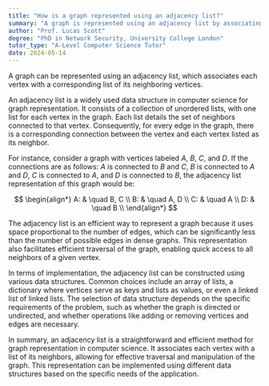 ```yaml
---
title: "How is a graph represented using an adjacency list?"
summary: "A graph is represented using an adjacency list by associating each vertex in the graph with a list of its neighbouring vertices."
author: "Prof. Lucas Scott"
degree: "PhD in Network Security, University College London"
tutor_type: "A-Level Computer Science Tutor"
date: 2024-05-14
---
```


A graph can be represented using an adjacency list, which associates each vertex with a corresponding list of its neighboring vertices.

An adjacency list is a widely used data structure in computer science for graph representation. It consists of a collection of unordered lists, with one list for each vertex in the graph. Each list details the set of neighbors connected to that vertex. Consequently, for every edge in the graph, there is a corresponding connection between the vertex and each vertex listed as its neighbor.

For instance, consider a graph with vertices labeled $A$, $B$, $C$, and $D$. If the connections are as follows: $A$ is connected to $B$ and $C$, $B$ is connected to $A$ and $D$, $C$ is connected to $A$, and $D$ is connected to $B$, the adjacency list representation of this graph would be:

$$
\begin{align*}
A: & \quad B, C \\
B: & \quad A, D \\
C: & \quad A \\
D: & \quad B \\
\end{align*}
$$

The adjacency list is an efficient way to represent a graph because it uses space proportional to the number of edges, which can be significantly less than the number of possible edges in dense graphs. This representation also facilitates efficient traversal of the graph, enabling quick access to all neighbors of a given vertex.

In terms of implementation, the adjacency list can be constructed using various data structures. Common choices include an array of lists, a dictionary where vertices serve as keys and lists as values, or even a linked list of linked lists. The selection of data structure depends on the specific requirements of the problem, such as whether the graph is directed or undirected, and whether operations like adding or removing vertices and edges are necessary.

In summary, an adjacency list is a straightforward and efficient method for graph representation in computer science. It associates each vertex with a list of its neighbors, allowing for effective traversal and manipulation of the graph. This representation can be implemented using different data structures based on the specific needs of the application.
    